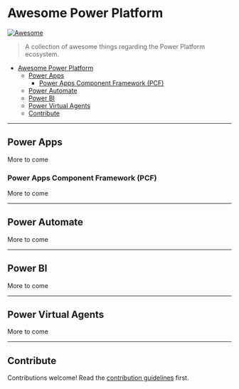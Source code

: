 # Awesome Power Platform

[![Awesome](https://awesome.re/badge.svg)](https://awesome.re)

> A collection of awesome things regarding the Power Platform ecosystem.

- [Awesome Power Platform](#awesome-power-platform)
  - [Power Apps](#power-apps)
    - [Power Apps Component Framework (PCF)](#power-apps-component-framework-pcf)
  - [Power Automate](#power-automate)
  - [Power BI](#power-bi)
  - [Power Virtual Agents](#power-virtual-agents)
  - [Contribute](#contribute)

---

## Power Apps

More to come

### Power Apps Component Framework (PCF)

More to come

---

## Power Automate

More to come

---

## Power BI

More to come

---

## Power Virtual Agents

More to come

---

## Contribute

Contributions welcome! Read the [contribution guidelines](contributing.md) first.
